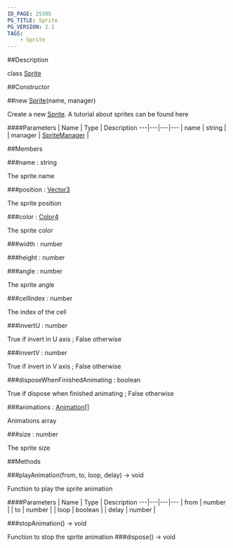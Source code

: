 ```yaml
---
ID_PAGE: 25305
PG_TITLE: Sprite
PG_VERSION: 2.1
TAGS:
    - Sprite
---
```

##Description

class [Sprite](/classes/2.2-alpha/Sprite)



##Constructor

##new [Sprite](/classes/2.2-alpha/Sprite)(name, manager)

Create a new [Sprite](/classes/2.2-alpha/Sprite).
A tutorial about sprites can be found here

####Parameters
 | Name | Type | Description
---|---|---|---
 | name | string | 
 | manager | [SpriteManager](/classes/2.2-alpha/SpriteManager) | 

##Members

###name : string

The sprite name

###position : [Vector3](/classes/2.2-alpha/Vector3)

The sprite position

###color : [Color4](/classes/2.2-alpha/Color4)

The sprite color

###width : number



###height : number



###angle : number

The sprite angle

###cellIndex : number

The index of the cell

###invertU : number

True if invert in U axis ; False otherwise

###invertV : number

True if invert in V axis ; False otherwise

###disposeWhenFinishedAnimating : boolean

True if dispose when finished animating ; False otherwise

###animations : [Animation](/classes/2.2-alpha/Animation)[]

Animations array

###size : number

The sprite size

##Methods

###playAnimation(from, to, loop, delay) &rarr; void

Function to play the sprite animation

####Parameters
 | Name | Type | Description
---|---|---|---
 | from | number | 
 | to | number | 
 | loop | boolean | 
 | delay | number | 

###stopAnimation() &rarr; void

Function to stop the sprite animation
###dispose() &rarr; void


